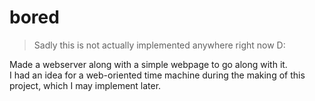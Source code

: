 # bored
> Sadly this is not actually implemented anywhere right now D:

 Made a webserver along with a simple webpage to go along with it.  
 I had an idea for a web-oriented time machine during the making of this project, which I may implement later.